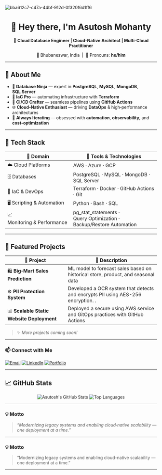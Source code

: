 
![bba612c7-c47a-44bf-912d-0f320f6d1ff6](https://github.com/user-attachments/assets/796aeeef-c54d-4a51-9551-fadc1b295734)


<div align="center">

# 👋 Hey there, I'm **Asutosh Mohanty**

🚀 **Cloud Database Engineer | Cloud‑Native Architect | Multi‑Cloud Practitioner**

📍 Bhubaneswar, India  |  💬 Pronouns: **he/him**

</div>

---

## 🧠 About Me

* 💾 **Database Ninja** — expert in **PostgreSQL**, **MySQL**, **MongoDB**, **SQL Server**
* 🧱 **IaC Pro** — automating infrastructure with **Terraform**
* 🔄 **CI/CD Crafter** — seamless pipelines using **GitHub Actions**
* 🌐 **Cloud‑Native Enthusiast** — driving **DataOps** & high‑performance architectures
* 🚀 **Always Iterating** — obsessed with **automation**, **observability**, and **cost‑optimization**

---

## 🧰 Tech Stack

| 🌟 **Domain**               | 🔧 **Tools & Technologies**                                           |
| --------------------------- | --------------------------------------------------------------------- |
| ☁️ Cloud Platforms          | AWS · Azure · GCP                                                     |
| 🗄️ Databases               | PostgreSQL · MySQL · MongoDB · SQL Server                             |
| 🔧 IaC & DevOps             | Terraform · Docker · GitHub Actions · Git                             |
| 🖥️ Scripting & Automation  | Python · Bash · SQL                                                   |
| 📈 Monitoring & Performance | pg\_stat\_statements · Query Optimization · Backup/Restore Automation |

---

## 🚀 Featured Projects

| 📂 **Project**                    | 📝 **Description**                                                                 |
| --------------------------------- | ---------------------------------------------------------------------------------- |
| 🛍️ **Big‑Mart Sales Prediction** | ML model to forecast sales based on historical store, product, and seasonal data   |
| ⚙️ **PII Protection System**      | Developed a OCR system that detects and encrypts PII using AES-256 encryption. .  |
| 📊 **Scalable Static Website Deployment**  | Deployed a secure using AWS service and GitOps practices with GitHub Actions |

> ✨ *More projects coming soon!*

---

### 📫 Connect with Me

[![Email](https://img.shields.io/badge/Email-asutosh.m.2000@gmail.com-red?style=for-the-badge&logo=gmail)](mailto:asutosh.m.2000@gmail.com)
[![LinkedIn](https://img.shields.io/badge/LinkedIn-Asutosh%20Mohanty-blue?style=for-the-badge&logo=linkedin)](https://www.linkedin.com/in/asutosh2000/)
[![Portfolio](https://img.shields.io/badge/Portfolio-Asutosh-Mohanty-orange?style=for-the-badge&logo=web)](https://asutosh-mohanty.vercel.app/)

---

## 📈 GitHub Stats

<div align="center">
  <img src="https://github-readme-stats.vercel.app/api?username=asutosh-2000&show_icons=true&theme=radical" alt="Asutosh's GitHub Stats"/>
  <img src="https://github-readme-stats.vercel.app/api/top-langs/?username=asutosh-2000&layout=compact&theme=radical" alt="Top Languages"/>
</div>

---

### 💡 Motto

> *“Modernizing legacy systems and enabling cloud‑native scalability — one deployment at a time.”*

---


### 💡 Motto

> “Modernizing legacy systems and enabling cloud-native scalability — one deployment at a time.”

---

